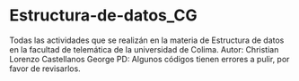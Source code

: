 # Estructura-de-datos_CG
Todas las actividades que se realizán en la materia de Estructura de datos en la facultad de telemática de la universidad de Colima. 
Autor: Christian Lorenzo Castellanos George 
PD: Algunos códigos tienen errores a pulir, por favor de revisarlos. 
